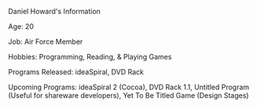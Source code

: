 

Daniel Howard's Information
 


Age: 20

Job:  Air Force Member

Hobbies:  Programming, Reading, & Playing Games

Programs Released:  ideaSpiral, DVD Rack

Upcoming Programs:  ideaSpiral 2 (Cocoa), DVD Rack 1.1, Untitled Program (Useful for shareware developers), Yet To Be Titled Game (Design Stages)